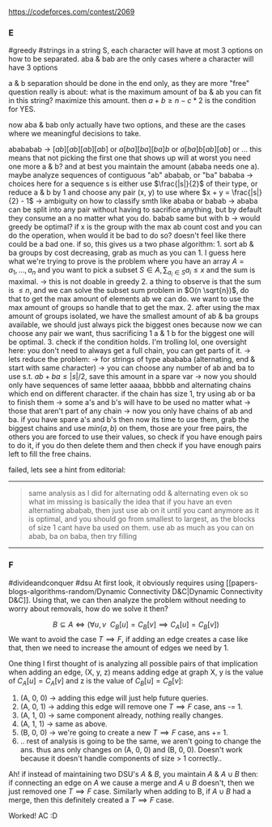 https://codeforces.com/contest/2069
### E
#greedy #strings
in a string S, each character will have at most 3 options on how to be separated.
aba & bab are the only cases where a character will have 3 options

a & b separation should be done in the end only, as they are more "free"
question really is about: what is the maximum amount of ba & ab you can fit in this string? maximize this amount. then $a + b \geq n - c * 2$ is the condition for YES.

now aba & bab only actually have two options, and these are the cases where we meaningful decisions to take. 

abababab -> $[ab][ab][ab][ab]$ or $a[ba][ba][ba]b$ or $a[ba]b[ab][ab]$ or ...
	this means that not picking the first one that shows up will at worst you need one more a & b? and at best you maintain the amount (ababa needs one a).
maybe analyze sequences of contiguous "ab" ababab, or "ba" bababa
-> choices here for a sequence s is either use $\frac{|s|}{2}$ of their type, or reduce a & b by 1 and choose any pair (x, y) to use where $x + y = \frac{|s|}{2} - 1$
-> ambiguity on how to classify smth like ababa or babab
-> ababa can be split into any pair without having to sacrifice anything, but by default they consume an a no matter what you do. babab same but with b
-> would greedy be optimal? if x is the group with the max ab count cost and you can do the operation, when would it be bad to do so? doesn't feel like there could be a bad one.
	if so, this gives us a two phase algorithm:
		1. sort ab & ba groups by cost decreasing, grab as much as you can
			1. I guess here what we're trying to prove is the problem where you have an array $A = {a_1, \ldots, a_n}$ and you want to pick a subset $S \in A, \sum_{a_i \in S} a_i \leq x$ and the sum is maximal. -> this is not doable in greedy
			2. a thing to observe is that the sum is $\leq n$, and we can solve the subset sum problem in $O(n \sqrt{n})$, do that to get the max amount of elements ab we can do. we want to use the max amount of groups so handle that to get the max.
		2. after using the max amount of groups isolated, we have the smallest amount of ab & ba groups available, we should just always pick the biggest ones because now we can choose any pair we want, thus sacrificing 1 a & 1 b for the biggest one will be optimal.
		3. check if the condition holds.
I'm trolling lol, one oversight here: you don't need to always get a full chain, you can get parts of it. 
-> lets reduce the problem:
-> for strings of type abababa (alternating, end & start with same character) -> you can choose any number of ab and ba to use s.t. $ab + ba \leq |s|/2$, save this amount in a spare var
-> now you should only have sequences of same letter aaaaa, bbbbb and alternating chains which end on different character. if the chain has size 1, try using ab or ba to finish them
-> some a's and b's will have to be used no matter what -> those that aren't part of any chain
-> now you only have chains of ab and ba. if you have spare a's and b's then now its time to use them, grab the biggest chains and use $min(a, b)$ on them, those are your free pairs, the others you are forced to use their values, so check if you have enough pairs to do it, if you do then delete them and then check if you have enough pairs left to fill the free chains.

failed, lets see a hint from editorial:

---
> same analysis as I did for alternating odd & alternating even
> ok so what im missing is basically the idea that if you have an even alternating ababab, then just use ab on it until you cant anymore as it is optimal, and you should go from smallest to largest, as the blocks of size 1 cant have ba used on them.
> use ab as much as you can on abab, ba on baba, then try filling
---
### F
#divideandconquer #dsu
At first look, it obviously requires using [[papers-blogs-algorithms-random/Dynamic Connectivity D&C|Dynamic Connectivity D&C]].
Using that, we can then analyze the problem without needing to worry about removals, how do we solve it then?

$$B \subseteq A \iff (\forall u,v \ \ C_B[u] = C_B[v] \implies C_A[u] = C_B[v])$$
We want to avoid the case $T \implies F$, if adding an edge creates a case like that, then we need to increase the amount of edges we need by 1.

One thing I first thought of is analyzing all possible pairs of that implication when adding an edge, (X, y, z) means adding edge at graph X, y is the value of $C_A[u] = C_A[v]$ and z is the value of $C_B[u] = C_B[v]$:
1. (A, 0, 0) -> adding this edge will just help future queries.
2. (A, 0, 1) -> adding this edge will remove one $T \implies F$ case, ans -= 1.
3. (A, 1, 0) -> same component already, nothing really changes.
4. (A, 1, 1) -> same as above.
5. (B, 0, 0) -> we're going to create a new $T \implies F$ case, ans += 1.
6. .. rest of analysis is going to be the same, we aren't going to change the ans.
thus ans only changes on (A, 0, 0) and (B, 0, 0).
Doesn't work because it doesn't handle components of size > 1 correctly..

Ah! if instead of maintaining two DSU's $A$ & $B$, you maintain $A$ & $A \cup B$ then:
if connecting an edge on $A$ we cause a merge and $A \cup B$ doesn't, then we just removed one $T \implies F$ case. 
Similarly when adding to B, if $A \cup B$ had a merge, then this definitely created a $T \implies F$ case.

Worked! AC :D 
